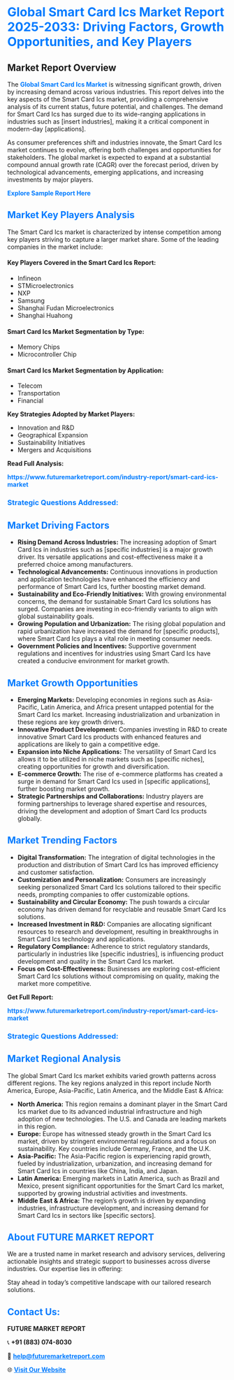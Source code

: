 <h1 style="color: #007BFF;">Global Smart Card Ics Market Report 2025-2033: Driving Factors, Growth Opportunities, and Key Players</h1>

<section id="overview">
<h2>Market Report Overview</h2>
<p>The <a href="https://www.futuremarketreport.com/industry-report/smart-card-ics-market" style="color: #007BFF; text-decoration: none;"><strong>Global Smart Card Ics Market</strong></a> is witnessing significant growth, driven by increasing demand across various industries. This report delves into the key aspects of the Smart Card Ics market, providing a comprehensive analysis of its current status, future potential, and challenges. The demand for Smart Card Ics has surged due to its wide-ranging applications in industries such as [insert industries], making it a critical component in modern-day [applications].</p>
<p>As consumer preferences shift and industries innovate, the Smart Card Ics market continues to evolve, offering both challenges and opportunities for stakeholders. The global market is expected to expand at a substantial compound annual growth rate (CAGR) over the forecast period, driven by technological advancements, emerging applications, and increasing investments by major players.</p>
</section>

<section id="overview">
<p><a href="https://www.futuremarketreport.com/request-sample/reportId=82434" style="color: #007BFF; text-decoration: none;"><strong>Explore Sample Report Here</strong></a></p>
</section>

<section id="key-players">
<h2 style="color: #007BFF;">Market Key Players Analysis</h2>
<p>The Smart Card Ics market is characterized by intense competition among key players striving to capture a larger market share. Some of the leading companies in the market include:</p>
<h4>Key Players Covered in the Smart Card Ics Report:</h4>
<ul><li>Infineon</li><li>STMicroelectronics</li><li>NXP</li><li>Samsung</li><li>Shanghai Fudan Microelectronics</li><li>Shanghai Huahong</li></ul>
<h4>Smart Card Ics Market Segmentation by Type:</h4>
<ul><li>Memory Chips</li><li>Microcontroller Chip</li></ul>

<h4>Smart Card Ics Market Segmentation by Application:</h4>
<ul><li>Telecom</li><li>Transportation</li><li>Financial</li></ul>
<p><strong>Key Strategies Adopted by Market Players:</strong></p>
<ul>
<li>Innovation and R&D</li>
<li>Geographical Expansion</li>
<li>Sustainability Initiatives</li>
<li>Mergers and Acquisitions</li>
</ul>
</section>

<section>
<p><strong>Read Full Analysis: </strong></p><a href="https://www.futuremarketreport.com/industry-report/smart-card-ics-market" style="color: #007BFF; text-decoration: none;"><strong>https://www.futuremarketreport.com/industry-report/smart-card-ics-market</strong></a>
<h3 style="color: #007BFF;">Strategic Questions Addressed:</h3>
</section>

<section id="driving-factors">
<h2 style="color: #007BFF;">Market Driving Factors</h2>
<ul>
<li><strong>Rising Demand Across Industries:</strong> The increasing adoption of Smart Card Ics in industries such as [specific industries] is a major growth driver. Its versatile applications and cost-effectiveness make it a preferred choice among manufacturers.</li>
<li><strong>Technological Advancements:</strong> Continuous innovations in production and application technologies have enhanced the efficiency and performance of Smart Card Ics, further boosting market demand.</li>
<li><strong>Sustainability and Eco-Friendly Initiatives:</strong> With growing environmental concerns, the demand for sustainable Smart Card Ics solutions has surged. Companies are investing in eco-friendly variants to align with global sustainability goals.</li>
<li><strong>Growing Population and Urbanization:</strong> The rising global population and rapid urbanization have increased the demand for [specific products], where Smart Card Ics plays a vital role in meeting consumer needs.</li>
<li><strong>Government Policies and Incentives:</strong> Supportive government regulations and incentives for industries using Smart Card Ics have created a conducive environment for market growth.</li>
</ul>
</section>

<section id="growth-opportunities">
<h2 style="color: #007BFF;">Market Growth Opportunities</h2>
<ul>
<li><strong>Emerging Markets:</strong> Developing economies in regions such as Asia-Pacific, Latin America, and Africa present untapped potential for the Smart Card Ics market. Increasing industrialization and urbanization in these regions are key growth drivers.</li>
<li><strong>Innovative Product Development:</strong> Companies investing in R&D to create innovative Smart Card Ics products with enhanced features and applications are likely to gain a competitive edge.</li>
<li><strong>Expansion into Niche Applications:</strong> The versatility of Smart Card Ics allows it to be utilized in niche markets such as [specific niches], creating opportunities for growth and diversification.</li>
<li><strong>E-commerce Growth:</strong> The rise of e-commerce platforms has created a surge in demand for Smart Card Ics used in [specific applications], further boosting market growth.</li>
<li><strong>Strategic Partnerships and Collaborations:</strong> Industry players are forming partnerships to leverage shared expertise and resources, driving the development and adoption of Smart Card Ics products globally.</li>
</ul>
</section>

<section id="trending-factors">
<h2 style="color: #007BFF;">Market Trending Factors</h2>
<ul>
<li><strong>Digital Transformation:</strong> The integration of digital technologies in the production and distribution of Smart Card Ics has improved efficiency and customer satisfaction.</li>
<li><strong>Customization and Personalization:</strong> Consumers are increasingly seeking personalized Smart Card Ics solutions tailored to their specific needs, prompting companies to offer customizable options.</li>
<li><strong>Sustainability and Circular Economy:</strong> The push towards a circular economy has driven demand for recyclable and reusable Smart Card Ics solutions.</li>
<li><strong>Increased Investment in R&D:</strong> Companies are allocating significant resources to research and development, resulting in breakthroughs in Smart Card Ics technology and applications.</li>
<li><strong>Regulatory Compliance:</strong> Adherence to strict regulatory standards, particularly in industries like [specific industries], is influencing product development and quality in the Smart Card Ics market.</li>
<li><strong>Focus on Cost-Effectiveness:</strong> Businesses are exploring cost-efficient Smart Card Ics solutions without compromising on quality, making the market more competitive.</li>
</ul>
</section>

<section>
<p><strong>Get Full Report: </strong></p><a href="https://www.futuremarketreport.com/industry-report/smart-card-ics-market" style="color: #007BFF; text-decoration: none;"><strong>https://www.futuremarketreport.com/industry-report/smart-card-ics-market</strong></a>
<h3 style="color: #007BFF;">Strategic Questions Addressed:</h3>
</section>


<section id="regional-analysis">
<h2 style="color: #007BFF;">Market Regional Analysis</h2>
<p>The global Smart Card Ics market exhibits varied growth patterns across different regions. The key regions analyzed in this report include North America, Europe, Asia-Pacific, Latin America, and the Middle East & Africa:</p>
<ul>
<li><strong>North America:</strong> This region remains a dominant player in the Smart Card Ics market due to its advanced industrial infrastructure and high adoption of new technologies. The U.S. and Canada are leading markets in this region.</li>
<li><strong>Europe:</strong> Europe has witnessed steady growth in the Smart Card Ics market, driven by stringent environmental regulations and a focus on sustainability. Key countries include Germany, France, and the U.K.</li>
<li><strong>Asia-Pacific:</strong> The Asia-Pacific region is experiencing rapid growth, fueled by industrialization, urbanization, and increasing demand for Smart Card Ics in countries like China, India, and Japan.</li>
<li><strong>Latin America:</strong> Emerging markets in Latin America, such as Brazil and Mexico, present significant opportunities for the Smart Card Ics market, supported by growing industrial activities and investments.</li>
<li><strong>Middle East & Africa:</strong> The region’s growth is driven by expanding industries, infrastructure development, and increasing demand for Smart Card Ics in sectors like [specific sectors].</li>
</ul>
</section>

<footer>
<h2 style="color: #007BFF;">About FUTURE MARKET REPORT</h2>
<p>We are a trusted name in market research and advisory services, delivering actionable insights and strategic support to businesses across diverse industries. Our expertise lies in offering:</p>

<p>Stay ahead in today’s competitive landscape with our tailored research solutions.</p>

<h2 style="color: #007BFF;">Contact Us:</h2>
<p><strong>FUTURE MARKET REPORT</strong></p>
<p>📞 <strong>+91 (883) 074-8030</strong></p>
<p>📧 <strong><a href="mailto:help@futuremarketreport.com" style="color: #007BFF;">help@futuremarketreport.com</a></strong></p>
<p>🌐 <strong><a href="https://www.futuremarketreport.com/" style="color: #007BFF;">Visit Our Website</a></strong></p>
</footer>